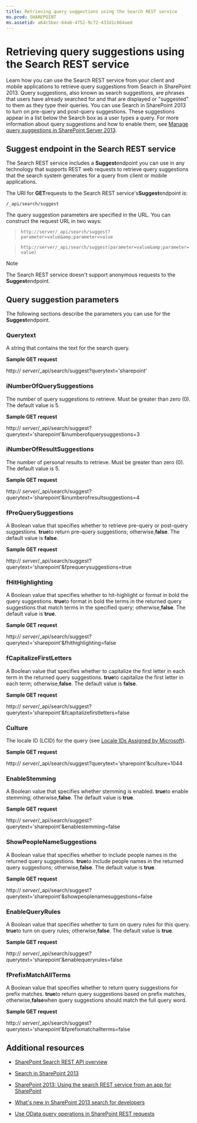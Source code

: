 ```yaml
---
title: Retrieving query suggestions using the Search REST service
ms.prod: SHAREPOINT
ms.assetid: a64c5bec-64a8-4752-9c72-433d1c864aed
---
```



# Retrieving query suggestions using the Search REST service
Learn how you can use the Search REST service from your client and mobile applications to retrieve query suggestions from Search in SharePoint 2013. 
Query suggestions, also known as search suggestions, are phrases that users have already searched for and that are displayed or "suggested" to them as they type their queries. You can use Search in SharePoint 2013 to turn on pre-query and post-query suggestions. These suggestions appear in a list below the Search box as a user types a query. For more information about query suggestions and how to enable them, see  [Manage query suggestions in SharePoint Server 2013](http://technet.microsoft.com/en-us/library/jj721441.aspx). 
  
    
    


## Suggest endpoint in the Search REST service
<a name="bk_SuggestEndpoint"> </a>

The Search REST service includes a **Suggest**endpoint you can use in any technology that supports REST web requests to retrieve query suggestions that the search system generates for a query from client or mobile applications.
  
    
    
The URI for **GET**requests to the Search REST service's**Suggest**endpoint is:
  
    
    
 `/_api/search/suggest`
  
    
    
The query suggestion parameters are specified in the URL. You can construct the request URL in two ways: 
  
    
    


  
    
    
>  `http://server/_api/search/suggest?parameter=value&amp;parameter=value`
    
  

  
    
    
>  `http://server/_api/search/suggest(parameter=value&amp;parameter=value)`
    
  

> [!NOTE]  
> The Search REST service doesn't support anonymous requests to the **Suggest**endpoint.
  
    
    


## Query suggestion parameters
<a name="bk_SuggestParameters"> </a>

The following sections describe the parameters you can use for the **Suggest**endpoint.
  
    
    

### Querytext

A string that contains the text for the search query. 
  
    
    
**Sample GET request**
  
    
    
http:// _server_/_api/search/suggest?querytext='sharepoint' 
  
    
    

### iNumberOfQuerySuggestions

The number of query suggestions to retrieve. Must be greater than zero (0). The default value is 5. 
  
    
    
**Sample GET request**
  
    
    
http:// _server_/_api/search/suggest?querytext='sharepoint'&amp;inumberofquerysuggestions=3 
  
    
    

### iNumberOfResultSuggestions

The number of personal results to retrieve. Must be greater than zero (0). The default value is 5. 
  
    
    
**Sample GET request**
  
    
    
http:// _server_/_api/search/suggest?querytext='sharepoint'&amp;inumberofresultsuggestions=4 
  
    
    

### fPreQuerySuggestions

A Boolean value that specifies whether to retrieve pre-query or post-query suggestions. **true**to return pre-query suggestions; otherwise,**false**. The default value is **false**. 
  
    
    
**Sample GET request**
  
    
    
http:// _server_/_api/search/suggest?querytext='sharepoint'&amp;fprequerysuggestions=true 
  
    
    

### fHitHighlighting

A Boolean value that specifies whether to hit-highlight or format in bold the query suggestions. **true**to format in bold the terms in the returned query suggestions that match terms in the specified query; otherwise,**false**. The default value is **true**. 
  
    
    
**Sample GET request**
  
    
    
http:// _server_/_api/search/suggest?querytext='sharepoint'&amp;fhithighlighting=false 
  
    
    

### fCapitalizeFirstLetters

A Boolean value that specifies whether to capitalize the first letter in each term in the returned query suggestions. **true**to capitalize the first letter in each term; otherwise,**false**. The default value is **false**. 
  
    
    
**Sample GET request**
  
    
    
http:// _server_/_api/search/suggest?querytext='sharepoint'&amp;fcapitalizefirstletters=false 
  
    
    

### Culture

The locale ID (LCID) for the query (see  [Locale IDs Assigned by Microsoft](http://msdn.microsoft.com/en-us/goglobal/bb964664.aspx)). 
  
    
    
**Sample GET request**
  
    
    
http:// _server_/_api/search/suggest?querytext='sharepoint'&amp;culture=1044 
  
    
    

### EnableStemming

A Boolean value that specifies whether stemming is enabled. **true**to enable stemming; otherwise,**false**. The default value is **true**. 
  
    
    
**Sample GET request**
  
    
    
http:// _server_/_api/search/suggest?querytext='sharepoint'&amp;enablestemming=false 
  
    
    

### ShowPeopleNameSuggestions

A Boolean value that specifies whether to include people names in the returned query suggestions. **true**to include people names in the returned query suggestions; otherwise,**false**. The default value is **true**. 
  
    
    
**Sample GET request**
  
    
    
http:// _server_/_api/search/suggest?querytext='sharepoint'&amp;showpeoplenamesuggestions=false 
  
    
    

### EnableQueryRules

A Boolean value that specifies whether to turn on query rules for this query. **true**to turn on query rules; otherwise,**false**. The default value is **true**. 
  
    
    
**Sample GET request**
  
    
    
http:// _server_/_api/search/suggest?querytext='sharepoint'&amp;enablequeryrules=false 
  
    
    

### fPrefixMatchAllTerms

A Boolean value that specifies whether to return query suggestions for prefix matches. **true**to return query suggestions based on prefix matches, otherwise,**false**when query suggestions should match the full query word.
  
    
    
**Sample GET request**
  
    
    
http:// _server_/_api/search/suggest?querytext='sharepoint'&amp;fprefixmatchallterms=false 
  
    
    

## Additional resources
<a name="bk_addresources"> </a>


-  [SharePoint Search REST API overview](sharepoint-search-rest-api-overview.md)
    
  
-  [Search in SharePoint 2013](search-in-sharepoint-2013.md)
    
  
-  [SharePoint 2013: Using the search REST service from an app for SharePoint](http://code.msdn.microsoft.com/sharepoint/SharePoint-2013-Perform-a-1bf3e87d)
    
  
-  [What's new in SharePoint 2013 search for developers](what-s-new-in-sharepoint-2013-search-for-developers.md)
    
  
-  [Use OData query operations in SharePoint REST requests](http://msdn.microsoft.com/library/d4b5c277-ed50-420c-8a9b-860342284b72%28Office.15%29.aspx)
    
  

  
    
    

